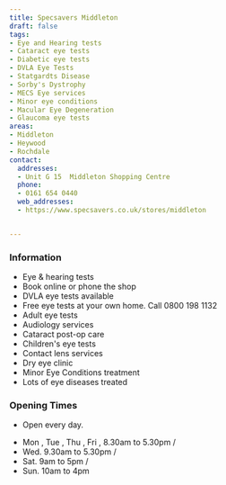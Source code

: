 ```yaml
---
title: Specsavers Middleton
draft: false
tags:
- Eye and Hearing tests
- Cataract eye tests
- Diabetic eye tests
- DVLA Eye Tests
- Statgardts Disease
- Sorby's Dystrophy
- MECS Eye services
- Minor eye conditions
- Macular Eye Degeneration
- Glaucoma eye tests
areas:
- Middleton
- Heywood
- Rochdale
contact:
  addresses:
  - Unit G 15  Middleton Shopping Centre
  phone:
  - 0161 654 0440
  web_addresses:
  - https://www.specsavers.co.uk/stores/middleton


---
```


### Information
* Eye & hearing tests
* Book online or phone the shop
* DVLA eye tests available
* Free eye tests at your own home. Call 0800 198 1132
* Adult eye tests
* Audiology services
* Cataract post-op care
* Children's eye tests
* Contact lens services 
* Dry eye clinic
* Minor Eye Conditions treatment
* Lots of eye diseases treated

### Opening Times
* Open every day.
- Mon , Tue , Thu , Fri , 8.30am to 5.30pm /
- Wed.  9.30am to 5.30pm /
- Sat. 9am to 5pm /
- Sun. 10am to 4pm

